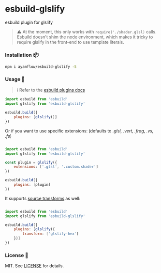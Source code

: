 # esbuild-glslify
esbuild plugin for glslify

> :warning: At the moment, this only works with `require('./shader.glsl)` calls. Esbuild doesn't shim the node environment, which makes it tricky to require glslify in the front-end to use template literals.

### Installation :package:

```bash
npm i ayamflow/esbuild-glslify -S
```

### Usage :book:

> :information_source: Refer to the [esbuild plugins docs](https://esbuild.github.io/plugins/#using-plugins)

```js
import esbuild from 'esbuild'
import glslify from 'esbuild-glslify'

esbuild.build({
    plugins: [glslify()]
})
```

Or if you want to use specific extensions:
(defaults to *.glsl, .vert, .frag, .vs, .fs*)
```js

import esbuild from 'esbuild'
import glslify from 'esbuild-glslify'

const plugin = glslify({
    extensions: ['.glsl', '.custom.shader']
})

esbuild.build({
    plugins: [plugin]
})
```

It supports [source transforms](https://github.com/glslify/glslify#source-transforms) as well:
```js

import esbuild from 'esbuild'
import glslify from 'esbuild-glslify'

esbuild.build({
    plugins: [glslify({
        transform: ['glslify-hex']
    })]
})
```

### License :pencil:

MIT. See [LICENSE](http://github.com/ayamflow/esbuild-glslify/blob/master/LICENSE) for details.